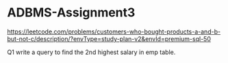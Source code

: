 # ADBMS-Assignment3

https://leetcode.com/problems/customers-who-bought-products-a-and-b-but-not-c/description/?envType=study-plan-v2&envId=premium-sql-50

Q1 write a query to find the 2nd highest salary in emp table.

